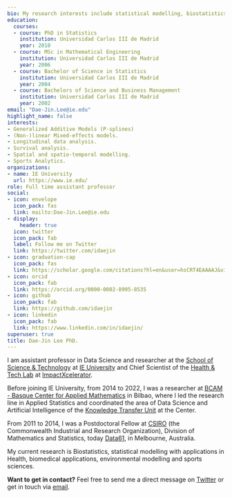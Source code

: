 ```yaml
---
bio: My research interests include statistical modelling, biostatistics, sports science and statistical computing.
education:
  courses:
  - course: PhD in Statistics
    institution: Universidad Carlos III de Madrid
    year: 2010
  - course: MSc in Mathematical Engineering
    institution: Universidad Carlos III de Madrid
    year: 2006
  - course: Bachelor of Science in Statistics
    institution: Universidad Carlos III de Madrid
    year: 2004
  - course: Bachelors of Science and Business Management
    institution: Universidad Carlos III de Madrid
    year: 2002
email: "Dae-Jin.Lee@ie.edu"
highlight_name: false
interests:
- Generalized Additive Models (P-splines)
- (Non-)linear Mixed-effects models.
- Longitudinal data analysis.
- Survival analysis.
- Spatial and spatio-temporal modelling.
- Sports Analytics.
organizations:
- name: IE University
  url: https://www.ie.edu/
role: Full time assistant professor
social:
- icon: envelope
  icon_pack: fas
  link: mailto:Dae-Jin.Lee@ie.edu
- display:
    header: true
  icon: twitter
  icon_pack: fab
  label: Follow me on Twitter
  link: https://twitter.com/idaejin
- icon: graduation-cap
  icon_pack: fas
  link: https://scholar.google.com/citations?hl=en&user=hsCRT4EAAAAJ&view_op=list_works&sortby=pubdate
- icon: orcid
  icon_pack: fab
  link: https://orcid.org/0000-0002-8995-8535
- icon: github
  icon_pack: fab
  link: https://github.com/idaejin
- icon: linkedin
  icon_pack: fab
  link: https://www.linkedin.com/in/idaejin/
superuser: true
title: Dae-Jin Lee PhD.
---
```


I am assistant professor in Data Science and researcher at the [School of Science & Technology](https://www.ie.edu/school-science-technology/) at [IE University](https://www.ie.edu/) and Chief Scientist of the [Health & Tech Lab](https://www.ie.edu/impactxcelerator/areas/health-technology/) at [ImpactXcelerator](https://www.ie.edu/impactxcelerator/).

Before joining IE University, from 2014 to 2022, I was a researcher at [BCAM - Basque Center for Applied Mathematics](http://www.bcamath.org/en/) in Bilbao, where I led the research line in Applied Statistics and coordinated the area of Data Science and Artificial Intelligence of the [Knowledge Transfer Unit](https://www.bcamath.org/en/knowledge-transfer/knowledge-transfer-unit) at the Center.

From 2011 to 2014, I was a Postdoctoral Fellow at [CSIRO](https://www.csiro.au/en/) (the Commonwealth Industrial and Research Organization), Division of Mathematics and Statistics, today [Data61](https://research.csiro.au/data61/), in Melbourne, Australia.

My current research is Biostatistics, statistical modelling with applications in Health, biomedical applications, environmental modelling and sports sciences.


**Want to get in contact?** Feel free to send me a direct message on [Twitter](https://twitter.com/idaejin) or get in touch via [email](mailto:Dae-Jin.Lee@ie.edu).

